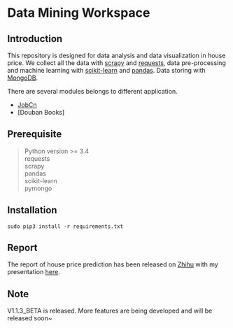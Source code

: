 # Data Mining Workspace

## Introduction
   This repository is designed for data analysis and data visualization in house price.
   We collect all the data with [scrapy](https://docs.scrapy.org/en/latest/index.html) and [requests](http://www.python-requests.org/en/master/), data pre-processing and machine learning with [scikit-learn](http://scikit-learn.org/stable/) and [pandas](http://pandas.pydata.org/).
   Data storing with [MongoDB](https://docs.mongodb.com/).
   
   There are several modules belongs to different application.  
   * [JobCn](DataHouse/jobcn)
   * [Douban Books]
    
## Prerequisite
   > Python version >= 3.4  
   > requests   
   > scrapy  
   > pandas    
   > scikit-learn   
   > pymongo
   
   
## Installation
    sudo pip3 install -r requirements.txt  


## Report
   The report of house price prediction has been released on [Zhihu](https://zhuanlan.zhihu.com/p/26949876) with my presentation [here](/Presentation/House_ML.pptx). 


## Note
   V1.1.3_BETA is released.
   More features are being developed and will be released soon~
   

   